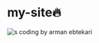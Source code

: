 # my-site:fire:
![s](https://user-images.githubusercontent.com/93611871/139942790-67f9c514-2773-4f37-9bc3-7473e9f265df.PNG)
coding by arman ebtekari
